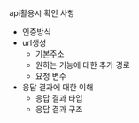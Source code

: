 api활용시 확인 사항
- 인증방식
- url생성
    - 기본주소
    - 원하는 기능에 대한 추가 경로
    - 요청 변수
 - 응답 결과에 대한 이해
     - 응답 결과 타입
     - 응답 결과 구조